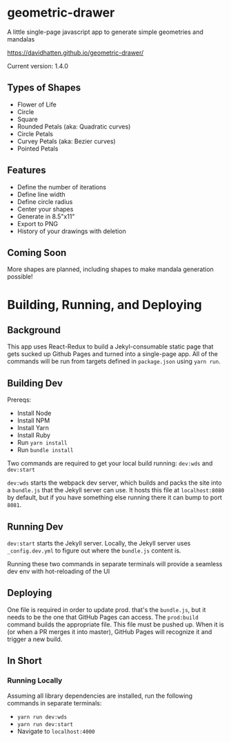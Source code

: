 # geometric-drawer
A little single-page javascript app to generate simple geometries and mandalas

https://davidhatten.github.io/geometric-drawer/

Current version: 1.4.0

## Types of Shapes
* Flower of Life
* Circle
* Square
* Rounded Petals (aka: Quadratic curves)
* Circle Petals
* Curvey Petals (aka: Bezier curves)
* Pointed Petals

## Features
* Define the number of iterations
* Define line width
* Define circle radius
* Center your shapes
* Generate in 8.5"x11"
* Export to PNG
* History of your drawings with deletion

## Coming Soon
More shapes are planned, including shapes to make mandala generation possible!

# Building, Running, and Deploying

## Background
This app uses React-Redux to build a Jekyl-consumable static page that gets sucked up Github Pages and turned into a single-page app.
All of the commands will be run from targets defined in `package.json` using `yarn run`.

## Building Dev
Prereqs:
* Install Node 
* Install NPM
* Install Yarn
* Install Ruby
* Run `yarn install`
* Run `bundle install`

Two commands are required to get your local build running: `dev:wds` and `dev:start`

`dev:wds` starts the webpack dev server, which builds and packs the site into a `bundle.js` that the Jekyll server can use. It hosts this file at `localhost:8080` by default, but if you have something else running there it can bump to port `8081`.

## Running Dev
`dev:start` starts the Jekyll server. Locally, the Jekyll server uses `_config.dev.yml` to figure out where the `bundle.js` content is.

Running these two commands in separate terminals will provide a seamless dev env with hot-reloading of the UI

## Deploying
One file is required in order to update prod. that's the `bundle.js`, but it needs to be the one that GitHub Pages can access.
The `prod:build` command builds the appropriate file. This file must be pushed up. When it is (or when a PR merges it into master), GitHub Pages will recognize it and trigger a new build.

## In Short

### Running Locally
Assuming all library dependencies are installed, run the following commands in separate terminals:

* `yarn run dev:wds`
* `yarn run dev:start`
* Navigate to `localhost:4000`
